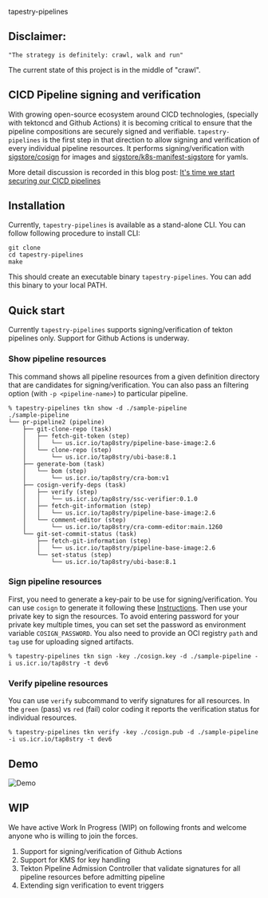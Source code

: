 tapestry-pipelines

**Disclaimer:**
---------------

```
"The strategy is definitely: crawl, walk and run"
```
The current state of this project is in the middle of "crawl". 


## CICD Pipeline signing and verification

With growing open-source ecosystem around CICD technologies, (specially with tektoncd and Github Actions) it is becoming critical to ensure that the pipeline compositions are securely signed and verifiable. `tapestry-pipelines` is the first step in that direction to allow signing and verification of every individual pipeline resources. It performs signing/verification with [sigstore/cosign](https://github.com/sigstore/cosign) for images and [sigstore/k8s-manifest-sigstore](https://github.com/sigstore/k8s-manifest-sigstore) for yamls.

More detail discussion is recorded in this blog post: [It's time we start securing our CICD pipelines](https://nadgowdas.github.io/blog/2021/pipeline-security/)

## Installation

Currently, `tapestry-pipelines` is available as a stand-alone CLI. You can follow following procedure to install CLI:

```
git clone 
cd tapestry-pipelines 
make
```

This should create an executable binary `tapestry-pipelines`. You can add this binary to your local PATH.

## Quick start

Currently `tapestry-pipelines` supports signing/verification of tekton pipelines only. Support for Github Actions is underway. 

### Show pipeline resources
This command shows all pipeline resources from a given definition directory that are candidates for signing/verification. You can also pass an filtering option (with `-p <pipeline-name>`) to particular pipeline.

```
% tapestry-pipelines tkn show -d ./sample-pipeline
./sample-pipeline
└── pr-pipeline2 (pipeline)
    ├── git-clone-repo (task)
    │   ├── fetch-git-token (step)
    │   │   └── us.icr.io/tap8stry/pipeline-base-image:2.6
    │   └── clone-repo (step)
    │       └── us.icr.io/tap8stry/ubi-base:8.1
    ├── generate-bom (task)
    │   └── bom (step)
    │       └── us.icr.io/tap8stry/cra-bom:v1
    ├── cosign-verify-deps (task)
    │   ├── verify (step)
    │   │   └── us.icr.io/tap8stry/ssc-verifier:0.1.0
    │   ├── fetch-git-information (step)
    │   │   └── us.icr.io/tap8stry/pipeline-base-image:2.6
    │   └── comment-editor (step)
    │       └── us.icr.io/tap8stry/cra-comm-editor:main.1260
    └── git-set-commit-status (task)
        ├── fetch-git-information (step)
        │   └── us.icr.io/tap8stry/pipeline-base-image:2.6
        └── set-status (step)
            └── us.icr.io/tap8stry/ubi-base:8.1
```

### Sign pipeline resources
First, you need to generate a key-pair to be use for signing/verification. You can use `cosign` to generate it following these [Instructions](https://github.com/sigstore/cosign#generate-a-keypair). Then use your private key to sign the resources. To avoid entering password for your private key multiple times, you can set set the password as environment variable `COSIGN_PASSWORD`. You also need to provide an OCI registry `path` and `tag` use for uploading signed artifacts. 

```
% tapestry-pipelines tkn sign -key ./cosign.key -d ./sample-pipeline -i us.icr.io/tap8stry -t dev6
```

### Verify pipeline resources
You can use `verify` subcommand to verify signatures for all resources. In the `green` (pass) vs `red` (fail) color coding it reports the verification status for individual resources.

```
% tapestry-pipelines tkn verify -key ./cosign.pub -d ./sample-pipeline -i us.icr.io/tap8stry -t dev6
```

## Demo

![Demo](images/tapestry-demo.gif?)

## WIP

We have active Work In Progress (WIP) on following fronts and welcome anyone who is willing to join the forces. 

1. Support for signing/verification of Github Actions
2. Support for KMS for key handling
3. Tekton Pipeline Admission Controller that validate signatures for all pipeline resources before admitting pipeline
4. Extending sign verification to event triggers


